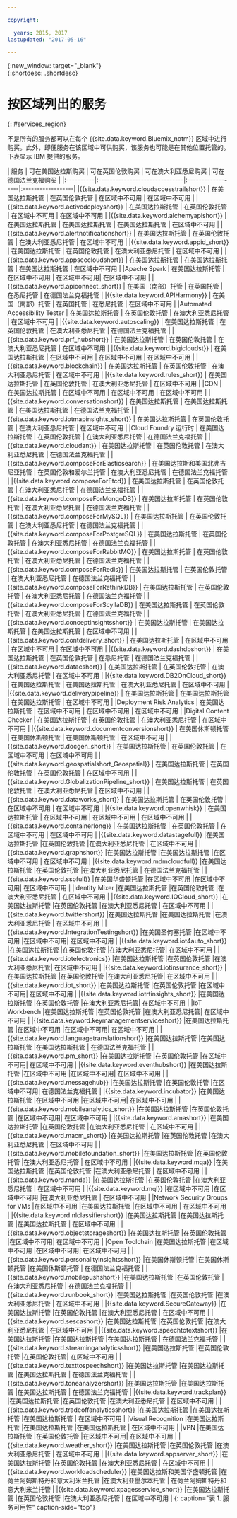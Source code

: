 ```yaml
---

copyright:

  years: 2015, 2017
lastupdated: "2017-05-16"

---
```


{:new_window: target="_blank"}  
{:shortdesc: .shortdesc}


# 按区域列出的服务
{: #services_region}

不是所有的服务都可以在每个 {{site.data.keyword.Bluemix_notm}} 区域中进行购买。此外，即便服务在该区域中可供购买，该服务也可能是在其他位置托管的。下表显示 IBM 提供的服务。



| 服务 | 可在美国达拉斯购买 | 可在英国伦敦购买 | 可在澳大利亚悉尼购买 | 可在德国法兰克福购买 |
|:----------|:------------------------------|:------------------|:------------------|
|{{site.data.keyword.cloudaccesstrailshort}} | 在美国达拉斯托管 | 在英国伦敦托管 | 在区域中不可用 | 在区域中不可用 |
|{{site.data.keyword.activedeployshort}} | 在美国达拉斯托管 | 在英国伦敦托管 | 在区域中不可用 | 在区域中不可用 |
|{{site.data.keyword.alchemyapishort}} | 在美国达拉斯托管 | 在美国达拉斯托管 | 在美国达拉斯托管 | 在区域中不可用 |
|{{site.data.keyword.alertnotificationshort}}	| 在美国达拉斯托管	| 在英国伦敦托管	| 在澳大利亚悉尼托管 | 在区域中不可用 |
|{{site.data.keyword.appid_short}} | 在美国达拉斯托管 | 在英国伦敦托管 | 在澳大利亚悉尼托管 | 在区域中不可用 |
|{{site.data.keyword.appseccloudshort}} | 在美国达拉斯托管 | 在美国达拉斯托管 | 在美国达拉斯托管 | 在区域中不可用 |
|Apache Spark | 在美国达拉斯托管 | 在区域中不可用 | 在区域中不可用| 在区域中不可用 |
|{{site.data.keyword.apiconnect_short}} | 在美国（南部）托管 | 在英国托管 | 在悉尼托管 | 在德国法兰克福托管 |
|{{site.data.keyword.APIHarmony}} | 在美国（南部）托管 | 在英国托管 | 在悉尼托管 | 在区域中不可用 |
|Automated Accessibility Tester | 在美国达拉斯托管 | 在英国伦敦托管 | 在澳大利亚悉尼托管 | 在区域中不可用 |
|{{site.data.keyword.autoscaling}} | 在美国达拉斯托管 | 在英国伦敦托管 | 在澳大利亚悉尼托管 | 在德国法兰克福托管 |
|{{site.data.keyword.prf_hubshort}}	| 在美国达拉斯托管 | 在英国伦敦托管 | 在澳大利亚悉尼托管 | 在区域中不可用 |
|{{site.data.keyword.bigicloudst}} | 在美国达拉斯托管 | 在区域中不可用 | 在区域中不可用 | 在区域中不可用 |
|{{site.data.keyword.blockchain}} | 在美国达拉斯托管 | 在英国伦敦托管 | 在澳大利亚悉尼托管 | 在区域中不可用 |
|{{site.data.keyword.rules_short}} | 在美国达拉斯托管 | 在英国伦敦托管 | 在澳大利亚悉尼托管 | 在区域中不可用 |
|CDN | 在美国达拉斯托管 | 在区域中不可用 | 在区域中不可用 | 在区域中不可用 |
|{{site.data.keyword.conversationshort}} | 在美国达拉斯托管 | 在美国达拉斯托管 | 在美国达拉斯托管 | 在德国法兰克福托管 |
|{{site.data.keyword.iotmapinsights_short}} | 在美国达拉斯托管 | 在英国伦敦托管 | 在澳大利亚悉尼托管 | 在区域中不可用 |
|Cloud Foundry 运行时 | 在美国达拉斯托管 | 在英国伦敦托管 | 在澳大利亚悉尼托管 | 在德国法兰克福托管 |
|{{site.data.keyword.cloudant}} | 在美国达拉斯托管 | 在英国伦敦托管 | 在澳大利亚悉尼托管 | 在德国法兰克福托管 |
|{{site.data.keyword.composeForElasticsearch}} | 在美国达拉斯和美国北弗吉尼亚托管 | 在英国伦敦和爱尔兰托管 | 在澳大利亚悉尼托管 | 在德国法兰克福托管 |
|{{site.data.keyword.composeForEtcd}}	| 在美国达拉斯托管	| 在英国伦敦托管	| 在澳大利亚悉尼托管 | 在德国法兰克福托管 |
|{{site.data.keyword.composeForMongoDB}} | 在美国达拉斯托管 | 在英国伦敦托管 | 在澳大利亚悉尼托管 | 在德国法兰克福托管 |
|{{site.data.keyword.composeForMySQL}} | 在美国达拉斯托管 | 在英国伦敦托管 | 在澳大利亚悉尼托管 | 在德国法兰克福托管 |
|{{site.data.keyword.composeForPostgreSQL}} | 在美国达拉斯托管 | 在英国伦敦托管 | 在澳大利亚悉尼托管 | 在德国法兰克福托管 |
|{{site.data.keyword.composeForRabbitMQ}}	| 在美国达拉斯托管	| 在英国伦敦托管 | 在澳大利亚悉尼托管 | 在德国法兰克福托管 |
|{{site.data.keyword.composeForRedis}} | 在美国达拉斯托管	| 在英国伦敦托管 | 在澳大利亚悉尼托管 | 在德国法兰克福托管 |
|{{site.data.keyword.composeForRethinkDB}} | 在美国达拉斯托管 | 在英国伦敦托管 | 在澳大利亚悉尼托管 | 在德国法兰克福托管 |
|{{site.data.keyword.composeForScyllaDB}} | 在美国达拉斯托管 | 在英国伦敦托管 | 在澳大利亚悉尼托管 | 在德国法兰克福托管 |
|{{site.data.keyword.conceptinsightsshort}}	| 在美国达拉斯托管	| 在美国达拉斯托管	| 在美国达拉斯托管 | 在区域中不可用 |
|{{site.data.keyword.contdelivery_short}} | 在美国达拉斯托管 | 在区域中不可用 | 在区域中不可用 | 在区域中不可用 |
|{{site.data.keyword.dashdbshort}} | 在美国达拉斯托管 | 在英国伦敦托管 | 在悉尼托管 | 在德国法兰克福托管 |
|{{site.data.keyword.datacshort}}	| 在美国达拉斯托管	| 在英国伦敦托管	| 在澳大利亚悉尼托管 | 在区域中不可用 |
|{{site.data.keyword.DB2OnCloud_short}}	| 在美国达拉斯托管	| 在美国达拉斯托管	| 在澳大利亚悉尼托管 | 在区域中不可用 |
|{{site.data.keyword.deliverypipeline}}	| 在美国达拉斯托管 | 在美国达拉斯托管	| 在美国达拉斯托管 | 在区域中不可用 |
|Deployment Risk Analytics | 在美国达拉斯托管 | 在区域中不可用 | 在区域中不可用 | 在区域中不可用 |
|Digital Content Checker | 在美国达拉斯托管 | 在英国伦敦托管 | 在澳大利亚悉尼托管 | 在区域中不可用 |
|{{site.data.keyword.documentconversionshort}} | 在美国休斯顿托管	| 在美国休斯顿托管	| 在美国休斯顿托管 | 在区域中不可用 |
|{{site.data.keyword.docgen_short}}	| 在美国达拉斯托管	| 在英国伦敦托管	| 在区域中不可用 | 在区域中不可用 |
|{{site.data.keyword.geospatialshort_Geospatial}}	| 在美国达拉斯托管	| 在英国伦敦托管	| 在英国伦敦托管 | 在区域中不可用 |
|{{site.data.keyword.GlobalizationPipeline_short}}	| 在美国达拉斯托管	| 在英国伦敦托管	| 在澳大利亚悉尼托管 | 在区域中不可用 |
|{{site.data.keyword.dataworks_short}} | 在美国达拉斯托管 | 在英国伦敦托管 | 在区域中不可用 | 在区域中不可用 |
|{{site.data.keyword.openwhisk}} | 在美国达拉斯托管 | 在区域中不可用 | 在区域中不可用 | 在区域中不可用 |
|{{site.data.keyword.containerlong}} | 在美国达拉斯托管 | 在英国伦敦托管 | 在区域中不可用 | 在区域中不可用 |
|{{site.data.keyword.datastagefull}}		|在美国达拉斯托管		|在英国伦敦托管		|在澳大利亚悉尼托管 | 在区域中不可用 |
|{{site.data.keyword.graphshort}}       |在美国达拉斯托管		|在美国达拉斯托管		|在区域中不可用 | 在区域中不可用 |
|{{site.data.keyword.mdmcloudfull}}		|在美国达拉斯托管		|在英国伦敦托管		|在澳大利亚悉尼托管 | 在德国法兰克福托管 |
|{{site.data.keyword.ssofull}}			|在美国华盛顿托管		|在区域中不可用		|在区域中不可用| 在区域中不可用 |
|Identity Mixer		|在美国达拉斯托管		|在英国伦敦托管		|在澳大利亚悉尼托管 | 在区域中不可用 |
|{{site.data.keyword.IOCloud_short}}		|在美国达拉斯托管		|在英国伦敦托管		|在澳大利亚悉尼托管 | 在区域中不可用 |
|{{site.data.keyword.twittershort}}		|在美国达拉斯托管		|在美国达拉斯托管		|在澳大利亚悉尼托管 | 在区域中不可用 |
|{{site.data.keyword.IntegrationTestingshort}}	|在美国圣何塞托管		|在区域中不可用		|在区域中不可用| 在区域中不可用 |
|{{site.data.keyword.iot4auto_short}}		|在美国达拉斯托管		|在英国伦敦托管		|在澳大利亚悉尼托管| 在区域中不可用 |
|{{site.data.keyword.iotelectronics}}		|在美国达拉斯托管		|在英国伦敦托管		|在澳大利亚悉尼托管| 在区域中不可用 |
|{{site.data.keyword.iotinsurance_short}}		|在美国达拉斯托管		|在英国伦敦托管		|在澳大利亚悉尼托管| 在区域中不可用 |
|{{site.data.keyword.iot_short}}		|在美国达拉斯托管		|在英国伦敦托管		|在区域中不可用| 在区域中不可用 |
|{{site.data.keyword.iotrtinsights_short}}		|在美国达拉斯托管		|在英国伦敦托管		|在澳大利亚悉尼托管| 在区域中不可用 |
|IoT Workbench		|在美国达拉斯托管		|在英国伦敦托管		|在澳大利亚悉尼托管| 在区域中不可用 |
|{{site.data.keyword.keymanagementserviceshort}}	|在美国达拉斯托管		|在区域中不可用		|在区域中不可用| 在区域中不可用 |
|{{site.data.keyword.languagetranslationshort}}	|在美国达拉斯托管		|在美国达拉斯托管		|在美国达拉斯托管 | 在德国法兰克福托管 |
|{{site.data.keyword.pm_short}}   |在美国达拉斯托管		|在英国伦敦托管		|在区域中不可用| 在区域中不可用 |
|{{site.data.keyword.eventhubshort}}		|在美国达拉斯托管		|在区域中不可用		|在区域中不可用| 在区域中不可用 |
|{{site.data.keyword.messagehub}}		|在美国达拉斯托管		|在英国伦敦托管		|在区域中不可用| 在德国法兰克福托管 |
|{{site.data.keyword.incubator}}		|在美国达拉斯托管		|在区域中不可用		|在区域中不可用| 在区域中不可用 |
|{{site.data.keyword.mobileanalytics_short}}		|在美国达拉斯托管		|在英国伦敦托管		|在区域中不可用| 在区域中不可用 |
|{{site.data.keyword.amashort}}			|在美国达拉斯托管		|在英国伦敦托管			|在澳大利亚悉尼托管 | 在区域中不可用 |
|{{site.data.keyword.macm_short}}		|在美国达拉斯托管		|在英国伦敦托管			|在澳大利亚悉尼托管 | 在区域中不可用 |
|{{site.data.keyword.mobilefoundation_short}}			|在美国达拉斯托管		|在英国伦敦托管			|在澳大利亚悉尼托管 | 在区域中不可用 |
|{{site.data.keyword.mqa}}			|在美国达拉斯托管		|在英国伦敦托管			|在澳大利亚悉尼托管 | 在区域中不可用 |
|{{site.data.keyword.manda}}			|在美国达拉斯托管		|在英国伦敦托管		|在澳大利亚悉尼托管 | 在区域中不可用 |
|{{site.data.keyword.mql}}			|在区域中不可用		|在区域中不可用		|在澳大利亚悉尼托管 | 在区域中不可用 |
|Network Security Groups for VMs 	|在区域中不可用		|在美国达拉斯托管		|在区域中不可用 | 在区域中不可用 |
|{{site.data.keyword.nlclassifiershort}} 	|在美国达拉斯托管		|在美国达拉斯托管		|在美国达拉斯托管 | 在区域中不可用 |
|{{site.data.keyword.objectstorageshort}}	|在美国达拉斯托管		|在英国伦敦托管		|在区域中不可用| 在区域中不可用 |
|Open Toolchain			|在美国达拉斯托管		|在区域中不可用		|在区域中不可用| 在区域中不可用 |
|{{site.data.keyword.personalityinsightsshort}}	|在美国休斯顿托管		|在美国休斯顿托管		|在美国休斯顿托管 | 在德国法兰克福托管 |
|{{site.data.keyword.mobilepushshort}}				|在美国达拉斯托管		|在英国伦敦托管			|在澳大利亚悉尼托管 | 在德国法兰克福托管 |
|{{site.data.keyword.runbook_short}}				|在美国达拉斯托管		|在英国伦敦托管			|在澳大利亚悉尼托管 | 在区域中不可用 |
|{{site.data.keyword.SecureGateway}}		|在美国达拉斯托管		|在英国伦敦托管		|在澳大利亚悉尼托管 | 在区域中不可用 |
|{{site.data.keyword.sescashort}}		|在美国达拉斯托管		|在英国伦敦托管		|在澳大利亚悉尼托管 | 在区域中不可用 |
|{{site.data.keyword.speechtotextshort}}	|在美国达拉斯托管		|在美国达拉斯托管		|在美国达拉斯托管 | 在德国法兰克福托管 |
|{{site.data.keyword.streaminganalyticsshort}}	|在美国达拉斯托管		|在英国伦敦托管		|在英国伦敦托管| 在区域中不可用 |
|{{site.data.keyword.texttospeechshort}} 	|在美国达拉斯托管		|在美国达拉斯托管		|在美国达拉斯托管 | 在德国法兰克福托管 |
|{{site.data.keyword.toneanalyzershort}} 	|在美国达拉斯托管		|在美国达拉斯托管		|在美国达拉斯托管 | 在德国法兰克福托管 |
|{{site.data.keyword.trackplan}}		|在美国达拉斯托管		|在英国伦敦托管		|在澳大利亚悉尼托管 | 在区域中不可用 |
|{{site.data.keyword.tradeoffanalyticsshort}}	|在美国达拉斯托管		|在美国达拉斯托管		|在美国达拉斯托管 | 在区域中不可用 |
|Visual Recognition	|在美国达拉斯托管		|在美国达拉斯托管		|在美国达拉斯托管 | 在区域中不可用 |
|VPN			|在美国达拉斯托管		|在英国伦敦托管		|在区域中不可用| 在区域中不可用 |
|{{site.data.keyword.weather_short}}		|在美国达拉斯托管		|在英国伦敦托管		|在澳大利亚悉尼托管 | 在区域中不可用 |
|{{site.data.keyword.appserver_short}}	|在美国达拉斯托管		|在英国伦敦托管		|在澳大利亚悉尼托管 | 在区域中不可用 |
|{{site.data.keyword.workloadscheduler}}	|在美国达拉斯和美国华盛顿托管		|在荷兰阿姆斯特丹和意大利米兰托管		|在澳大利亚墨尔本托管 | 在荷兰阿姆斯特丹和意大利米兰托管 |
|{{site.data.keyword.xpagesservice_short}}	|在美国达拉斯托管		|在英国伦敦托管		|在澳大利亚悉尼托管 | 在区域中不可用 |
{: caption="表 1. 服务可用性" caption-side="top"}
